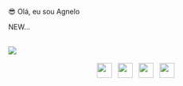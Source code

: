 😎 Olá, eu sou Agnelo

NEW...

<!--
<div align="center">
  <img align="center" src="https://github.com/RozhakXD/RozhakXD/raw/main/wallpaperflare.com_wallpaper.jpg">
</div>
-->

<br/>

<img src="https://github-readme-stats.vercel.app/api?username=Agnelo-72&show_icons=true&theme=radical&title_color=ffea00&text_color=fff&icon_color=0088ff">
 
<p align="center">
&nbsp; <a href="#" target="_blank" rel="noopener noreferrer"><img src="https://img.icons8.com/plasticine/100/000000/youtube.png" width="30" /></a>  
&nbsp; <a href="#" target="_blank" rel="noopener noreferrer"><img src="https://img.icons8.com/plasticine/100/000000/instagram-new.png" width="30" /></a>  
&nbsp; <a href="#" target="_blank" rel="noopener noreferrer"><img src="https://img.icons8.com/plasticine/100/000000/whatsapp.png" width="30" /></a>
&nbsp; <a href="#" target="_blank" rel="noopener noreferrer"><img src="https://img.icons8.com/plasticine/100/000000/facebook.png"  width="30" /></a>
</p>
